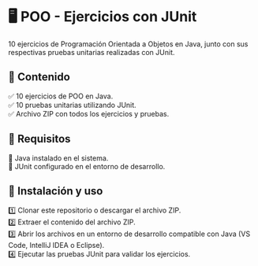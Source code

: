 # 🖥️ POO - Ejercicios con JUnit  

10 ejercicios de Programación Orientada a Objetos en Java, junto con sus respectivas pruebas unitarias realizadas con JUnit.  

## 📂 Contenido  

✅ 10 ejercicios de POO en Java.  
✅ 10 pruebas unitarias utilizando JUnit.  
✅ Archivo ZIP con todos los ejercicios y pruebas.  

## 🔧 Requisitos  

🔹 Java instalado en el sistema.  
🔹 JUnit configurado en el entorno de desarrollo.  

## 🚀 Instalación y uso  

1️⃣ Clonar este repositorio o descargar el archivo ZIP.  
2️⃣ Extraer el contenido del archivo ZIP.  
3️⃣ Abrir los archivos en un entorno de desarrollo compatible con Java (VS Code, IntelliJ IDEA o Eclipse).  
4️⃣ Ejecutar las pruebas JUnit para validar los ejercicios.  


